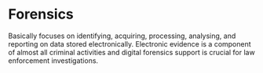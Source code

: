 # Forensics

 Basically focuses on identifying, acquiring, processing, analysing, and reporting on data stored electronically. 
 Electronic evidence is a component of almost all criminal activities and digital forensics support is crucial for law enforcement investigations.
